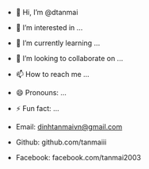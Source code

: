 - 👋 Hi, I’m @dtanmai
- 👀 I’m interested in ...
- 🌱 I’m currently learning ...
- 💞️ I’m looking to collaborate on ...
- 📫 How to reach me ...
- 😄 Pronouns: ...
- ⚡ Fun fact: ...

- Email: dinhtanmaivn@gmail.com
- Github: github.com/tanmaiii
- Facebook: facebook.com/tanmai2003
<!---
dtanmai/dtanmai is a ✨ special ✨ repository because its `README.md` (this file) appears on your GitHub profile.
You can click the Preview link to take a look at your changes.
--->
